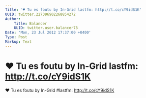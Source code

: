 ```yaml
---
Title: '♥ Tu es foutu by In-Grid lastfm: http://t.co/cY9idS1K'
UUID: twitter.227396902268854272
Author:
    Title: Balancer
    UUID: twitter.user.balancer73
Date: 'Mon, 23 Jul 2012 17:37:00 +0400'
Type: Post
Markup: Text
---
```


# ♥ Tu es foutu by In-Grid lastfm: http://t.co/cY9idS1K

♥ Tu es foutu by In-Grid #lastfm: http://t.co/cY9idS1K